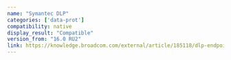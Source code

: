 ```yaml
---
name: "Symantec DLP"
categories: ['data-prot']
compatibility: native
display_result: "Compatible"
version_from: "16.0 RU2"
link: https://knowledge.broadcom.com/external/article/185118/dlp-endpoint-agent-build-numbers-and-lat.html
---
```

